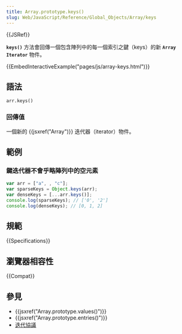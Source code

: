 ```yaml
---
title: Array.prototype.keys()
slug: Web/JavaScript/Reference/Global_Objects/Array/keys
---
```


{{JSRef}}

**`keys()`** 方法會回傳一個包含陣列中的每一個索引之鍵（keys）的新 **`Array Iterator`** 物件。

{{EmbedInteractiveExample("pages/js/array-keys.html")}}

## 語法

```plain
arr.keys()
```

### 回傳值

一個新的 {{jsxref("Array")}} 迭代器（iterator）物件。

## 範例

### 鍵迭代器不會乎略陣列中的空元素

```js
var arr = ["a", , "c"];
var sparseKeys = Object.keys(arr);
var denseKeys = [...arr.keys()];
console.log(sparseKeys); // ['0', '2']
console.log(denseKeys); // [0, 1, 2]
```

## 規範

{{Specifications}}

## 瀏覽器相容性

{{Compat}}

## 參見

- {{jsxref("Array.prototype.values()")}}
- {{jsxref("Array.prototype.entries()")}}
- [迭代協議](/zh-TW/docs/Web/JavaScript/Reference/Iteration_protocols)

